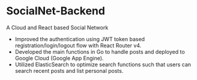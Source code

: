 # SocialNet-Backend
A Cloud and React based Social Network 
- Improved the authentication using JWT token based registration/login/logout flow with React Router v4.
- Developed the main functions in Go to handle posts and deployed to Google Cloud (Google App Engine).
- Utilized ElasticSearch to optimize search functions such that users can search recent posts and list personal posts.
